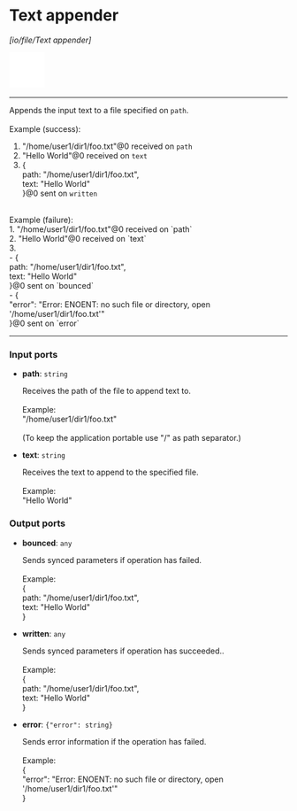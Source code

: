 # Text appender

_[io/file/Text appender]_

![icon](</assets/icons/b63b05e2-5e2f-45a1-a3e3-10a749d05b96.png>)

---

Appends the input text to a file specified on `path`.<br>
<br>
Example (success):<br>
1. "/home/user1/dir1/foo.txt"@0 received on `path`<br>
2. "Hello World"@0 received on `text`<br>
3. { <br>
  path: "/home/user1/dir1/foo.txt", <br>
  text: "Hello World"<br>
}@0 sent on `written`<br>
<br>
Example (failure):<br>
1. "/home/user1/dir1/foo.txt"@0 received on `path`<br>
2. "Hello World"@0 received on `text`<br>
3.<br>
- { <br>
  path: "/home/user1/dir1/foo.txt", <br>
  text: "Hello World"<br>
}@0 sent on `bounced`<br>
- {<br>
  "error": "Error: ENOENT: no such file or directory, open '/home/user1/dir1/foo.txt'"<br>
}@0 sent on `error`<br>

---

### Input ports

* __path__: ` string `

    Receives the path of the file to append text to.<br>
    <br>
    Example:<br>
    "/home/user1/dir1/foo.txt"<br>
    <br>
    (To keep the application portable use "/" as path separator.)<br>


* __text__: ` string `

    Receives the text to append to the specified file.<br>
    <br>
    Example:<br>
    "Hello World"<br>

### Output ports

* __bounced__: ` any `

    Sends synced parameters if operation has failed.<br>
    <br>
    Example:<br>
    { <br>
      path: "/home/user1/dir1/foo.txt", <br>
      text: "Hello World"<br>
    }<br>


* __written__: ` any `

    Sends synced parameters if operation has succeeded..<br>
    <br>
    Example:<br>
    { <br>
      path: "/home/user1/dir1/foo.txt", <br>
      text: "Hello World"<br>
    }<br>


* __error__: ` {"error": string} `

    Sends error information if the operation has failed.<br>
    <br>
    Example: <br>
    {<br>
      "error": "Error: ENOENT: no such file or directory, open '/home/user1/dir1/foo.txt'"<br>
    }<br>

